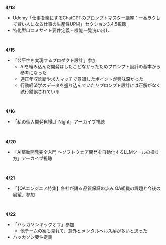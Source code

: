 **4/13**
- Udemy「仕事を楽にするChatGPTのプロンプトマスター講座：一番ラクして賢い人になる仕事の生産性UP術」セクション3,4,5視聴
- 特化型口コミサイト要件定義・機能一覧洗い出し
<br>

**4/15**
- 「公平性を実現するプロダクト設計」参加
  - AIを組み込んだ開発はしたことなかったためプロンプト設計の基本から参考になった
  - 適正年収診断や求人マッチで意識したポイントが興味深かった
  - 行動経済学のデータを盛り込んでいたりプロンプト設計には正解がなく試行錯誤されている
<br>

**4/16**
- 「私の個人開発自慢LT Night」アーカイブ視聴
<br>

**4/20**
- 「AI駆動開発完全入門 〜ソフトウェア開発を自動化するLLMツールの操り方」アーカイブ視聴
<br>

**4/21**
- 「【QAエンジニア特集】各社が語る品質保証の歩み QA組織の課題と今後の展望」参加
<br>

**4/22**
- 「ハッカソンキックオフ」参加
  - 他チームの案も見れて、意外とメンタルヘルス系が多いと思った
- ハッカソン要件定義
<br>


